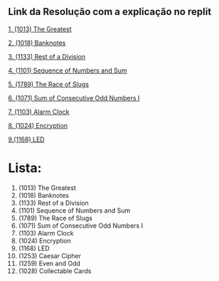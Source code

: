 # <h2> Link da Resolução com a explicação no replit </h2>

[1. (1013) The Greatest](https://replit.com/@Cosmo-AlanAlan/lkl#index.php)

[2. (1018) Banknotes](https://replit.com/@Cosmo-AlanAlan/2-1018-Banknotes)

[3. (1133) Rest of a Division](https://replit.com/@Cosmo-AlanAlan/3-1133-Rest-of-a-Division)

[4. (1101) Sequence of Numbers and Sum](https://replit.com/@Cosmo-AlanAlan/4-1101-Sequence-of-Numbers-and-Sum)

[5. (1789) The Race of Slugs](https://replit.com/@Cosmo-AlanAlan/5-1789-The-Race-of-Slugs)

[6. (1071) Sum of Consecutive Odd Numbers I](https://replit.com/@Cosmo-AlanAlan/6-1071-Sum-of-Consecutive-Odd-Numbers-I#main.php)

[7. (1103) Alarm Clock](https://replit.com/@Cosmo-AlanAlan/7-1103-Alarm-Clock#main.php)

[8. (1024) Encryption](https://replit.com/@Cosmo-AlanAlan/8-1024-Encryption#main.php)

[9.(1168) LED](https://replit.com/@Cosmo-AlanAlan/91168-LED)

[]()

[]()

[]()

# Lista:
1. (1013) The Greatest
2. (1018) Banknotes
3. (1133) Rest of a Division
4. (1101) Sequence of Numbers and Sum
5. (1789) The Race of Slugs
6. (1071) Sum of Consecutive Odd Numbers I
7. (1103) Alarm Clock
8. (1024) Encryption
9. (1168) LED
10. (1253) Caesar Cipher
11. (1259) Even and Odd
12. (1028) Collectable Cards
